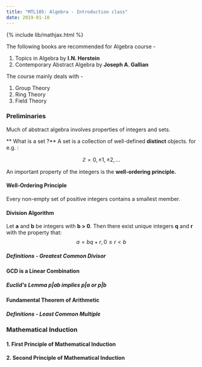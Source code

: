 ```yaml
---
title: "MTL105: Algebra - Introduction class"
date: 2019-01-10
---
```

{% include lib/mathjax.html %}

The following books are recommended for Algebra course - 
1. Topics in Algebra by **I.N. Herstein**
2. Contemporary Abstract Algebra by **Joseph A. Gallian**

The course mainly deals with - 
1. Group Theory
2. Ring Theory
3. Field Theory

### Preliminaries
Much of abstract algebra involves properties of integers and sets. 

** What is a set ?**
A set is a collection of well-defined **distinct** objects.
for e.g. :

$$ \mathbb{Z} = {0, \pm 1, \pm 2, ... } $$

An important property of the integers is the **well-ordering principle.**

#### Well-Ordering Principle
Every non-empty set of positive integers contains a smallest member.

#### Division Algorithm
Let **a** and **b** be integers with **b > 0**. Then there exist unique integers **q** and **r** with the property that:
$$ a = bq + r, 0\leq r < b $$

##### Definitions - Greatest Common Divisor

#### GCD is a Linear Combination

##### Euclid's Lemma p|ab implies p|a or p|b

#### Fundamental Theorem of Arithmetic

##### Definitions - Least Common Multiple

### Mathematical Induction
#### 1. First Principle of Mathematical Induction

#### 2. Second Principle of Mathematical Induction